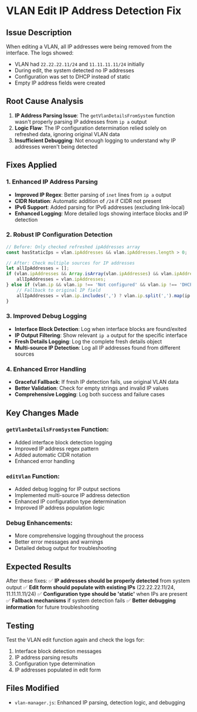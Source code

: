 # VLAN Edit IP Address Detection Fix

## Issue Description
When editing a VLAN, all IP addresses were being removed from the interface. The logs showed:
- VLAN had `22.22.22.11/24` and `11.11.11.11/24` initially
- During edit, the system detected no IP addresses
- Configuration was set to DHCP instead of static
- Empty IP address fields were created

## Root Cause Analysis
1. **IP Address Parsing Issue**: The `getVlanDetailsFromSystem` function wasn't properly parsing IP addresses from `ip a` output
2. **Logic Flaw**: The IP configuration determination relied solely on refreshed data, ignoring original VLAN data
3. **Insufficient Debugging**: Not enough logging to understand why IP addresses weren't being detected

## Fixes Applied

### 1. Enhanced IP Address Parsing
- **Improved IP Regex**: Better parsing of `inet` lines from `ip a` output
- **CIDR Notation**: Automatic addition of `/24` if CIDR not present
- **IPv6 Support**: Added parsing for IPv6 addresses (excluding link-local)
- **Enhanced Logging**: More detailed logs showing interface blocks and IP detection

### 2. Robust IP Configuration Detection
```javascript
// Before: Only checked refreshed ipAddresses array
const hasStaticIps = vlan.ipAddresses && vlan.ipAddresses.length > 0;

// After: Check multiple sources for IP addresses
let allIpAddresses = [];
if (vlan.ipAddresses && Array.isArray(vlan.ipAddresses) && vlan.ipAddresses.length > 0) {
    allIpAddresses = vlan.ipAddresses;
} else if (vlan.ip && vlan.ip !== 'Not configured' && vlan.ip !== 'DHCP') {
    // Fallback to original IP field
    allIpAddresses = vlan.ip.includes(',') ? vlan.ip.split(',').map(ip => ip.trim()) : [vlan.ip];
}
```

### 3. Improved Debug Logging
- **Interface Block Detection**: Log when interface blocks are found/exited
- **IP Output Filtering**: Show relevant `ip a` output for the specific interface
- **Fresh Details Logging**: Log the complete fresh details object
- **Multi-source IP Detection**: Log all IP addresses found from different sources

### 4. Enhanced Error Handling
- **Graceful Fallback**: If fresh IP detection fails, use original VLAN data
- **Better Validation**: Check for empty strings and invalid IP values
- **Comprehensive Logging**: Log both success and failure cases

## Key Changes Made

### `getVlanDetailsFromSystem` Function:
- Added interface block detection logging
- Improved IP address regex pattern
- Added automatic CIDR notation
- Enhanced error handling

### `editVlan` Function:
- Added debug logging for IP output sections
- Implemented multi-source IP address detection
- Enhanced IP configuration type determination
- Improved IP address population logic

### Debug Enhancements:
- More comprehensive logging throughout the process
- Better error messages and warnings
- Detailed debug output for troubleshooting

## Expected Results
After these fixes:
✅ **IP addresses should be properly detected** from system output
✅ **Edit form should populate with existing IPs** (22.22.22.11/24, 11.11.11.11/24)
✅ **Configuration type should be 'static'** when IPs are present
✅ **Fallback mechanisms** if system detection fails
✅ **Better debugging information** for future troubleshooting

## Testing
Test the VLAN edit function again and check the logs for:
1. Interface block detection messages
2. IP address parsing results
3. Configuration type determination
4. IP addresses populated in edit form

## Files Modified
- `vlan-manager.js`: Enhanced IP parsing, detection logic, and debugging
